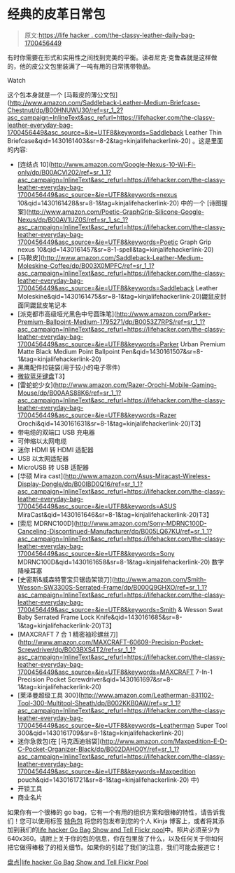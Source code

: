 # 经典的皮革日常包

> 原文:[https://life hacker . com/the-classy-leather-daily-bag-1700456449](https://lifehacker.com/the-classy-leather-everyday-bag-1700456449)

有时你需要在形式和实用性之间找到完美的平衡。读者尼克·克鲁森就是这样做的，他的皮公文包里装满了一吨有用的日常携带物品。

Watch

这个包本身就是一个 [马鞍皮的薄公文包](http://www.amazon.com/Saddleback-Leather-Medium-Briefcase-Chestnut/dp/B00HNUWU30/ref=sr_1_2?asc_campaign=InlineText&asc_refurl=https://lifehacker.com/the-classy-leather-everyday-bag-1700456449&asc_source=&ie=UTF8&keywords=Saddleback Leather Thin Briefcase&qid=1430161403&sr=8-2&tag=kinjalifehackerlink-20) 。这是里面的内容:

*   [连结点 10](http://www.amazon.com/Google-Nexus-10-Wi-Fi-only/dp/B00ACVI202/ref=sr_1_1?asc_campaign=InlineText&asc_refurl=https://lifehacker.com/the-classy-leather-everyday-bag-1700456449&asc_source=&ie=UTF8&keywords=nexus 10&qid=1430161428&sr=8-1&tag=kinjalifehackerlink-20) 中的一个 [诗图握案](http://www.amazon.com/Poetic-GraphGrip-Silicone-Google-Nexus/dp/B00AV1UZ0S/ref=sr_1_sc_1?asc_campaign=InlineText&asc_refurl=https://lifehacker.com/the-classy-leather-everyday-bag-1700456449&asc_source=&ie=UTF8&keywords=Poetic Graph Grip nexus 10&qid=1430161457&sr=8-1-spell&tag=kinjalifehackerlink-20)
*   [马鞍皮](http://www.amazon.com/Saddleback-Leather-Medium-Moleskine-Coffee/dp/B003X0MPFC/ref=sr_1_1?asc_campaign=InlineText&asc_refurl=https://lifehacker.com/the-classy-leather-everyday-bag-1700456449&asc_source=&ie=UTF8&keywords=Saddleback Leather Moleskine&qid=1430161475&sr=8-1&tag=kinjalifehackerlink-20)鼹鼠皮封面同鼹鼠皮笔记本
*   [派克都市高级哑光黑色中号圆珠笔](http://www.amazon.com/Parker-Premium-Ballpoint-Medium-1795271/dp/B0053Z7RPS/ref=sr_1_1?asc_campaign=InlineText&asc_refurl=https://lifehacker.com/the-classy-leather-everyday-bag-1700456449&asc_source=&ie=UTF8&keywords=Parker Urban Premium Matte Black Medium Point Ballpoint Pen&qid=1430161507&sr=8-1&tag=kinjalifehackerlink-20)
*   黑鹰配件拉链袋(用于较小的电子零件)
*   [微软蓝牙键盘](http://www.google.com/shopping/product/4080130843246725379?lsf=seller:10048,store:18029692074294420159&prds=oid:14359907596799401088&hl=en&ei=wIg-VYvICs_9oASj44DICQ&kpid=951388&gclid=CNfh85OXl8UCFUZqfgod57QApA)T3】
*   [雷蛇蛇少女](http://www.amazon.com/Razer-Orochi-Mobile-Gaming-Mouse/dp/B00AAS88K6/ref=sr_1_1?asc_campaign=InlineText&asc_refurl=https://lifehacker.com/the-classy-leather-everyday-bag-1700456449&asc_source=&ie=UTF8&keywords=Razer Orochi&qid=1430161631&sr=8-1&tag=kinjalifehackerlink-20)T3】
*   带电缆的双端口 USB 充电器
*   可伸缩以太网电缆
*   迷你 HDMI 转 HDMI 适配器
*   USB 以太网适配器
*   MicroUSB 转 USB 适配器
*   [华硕 Mira cast](http://www.amazon.com/Asus-Miracast-Wireless-Display-Dongle/dp/B00IBD0Q16/ref=sr_1_1?asc_campaign=InlineText&asc_refurl=https://lifehacker.com/the-classy-leather-everyday-bag-1700456449&asc_source=&ie=UTF8&keywords=ASUS MiraCast&qid=1430161646&sr=8-1&tag=kinjalifehackerlink-20)T3】
*   [索尼 MDRNC100D](http://www.amazon.com/Sony-MDRNC100D-Canceling-Discontinued-Manufacturer/dp/B005LQ67KU/ref=sr_1_1?asc_campaign=InlineText&asc_refurl=https://lifehacker.com/the-classy-leather-everyday-bag-1700456449&asc_source=&ie=UTF8&keywords=Sony MDRNC100D&qid=1430161658&sr=8-1&tag=kinjalifehackerlink-20) 数字降噪耳塞
*   [史密斯&威森特警宝贝锯齿架锁刀](http://www.amazon.com/Smith-Wesson-SW3300S-Serrated-Frame/dp/B000Q9GHXO/ref=sr_1_1?asc_campaign=InlineText&asc_refurl=https://lifehacker.com/the-classy-leather-everyday-bag-1700456449&asc_source=&ie=UTF8&keywords=Smith & Wesson Swat Baby Serrated Frame Lock Knife&qid=1430161685&sr=8-1&tag=kinjalifehackerlink-20)T3】
*   [MAXCRAFT 7 合 1 精密袖珍螺丝刀](http://www.amazon.com/MAXCRAFT-60609-Precision-Pocket-Screwdriver/dp/B003BXS4T2/ref=sr_1_1?asc_campaign=InlineText&asc_refurl=https://lifehacker.com/the-classy-leather-everyday-bag-1700456449&asc_source=&ie=UTF8&keywords=MAXCRAFT 7-In-1 Precision Pocket Screwdriver&qid=1430161697&sr=8-1&tag=kinjalifehackerlink-20)
*   [莱泽曼超级工具 300](http://www.amazon.com/Leatherman-831102-Tool-300-Multitool-Sheath/dp/B002KKB0AW/ref=sr_1_1?asc_campaign=InlineText&asc_refurl=https://lifehacker.com/the-classy-leather-everyday-bag-1700456449&asc_source=&ie=UTF8&keywords=Leatherman Super Tool 300&qid=1430161709&sr=8-1&tag=kinjalifehackerlink-20)
*   迷你急救包(在 [马克西迪翁袋](http://www.amazon.com/Maxpedition-E-D-C-Pocket-Organizer-Black/dp/B002DAHO0Y/ref=sr_1_1?asc_campaign=InlineText&asc_refurl=https://lifehacker.com/the-classy-leather-everyday-bag-1700456449&asc_source=&ie=UTF8&keywords=Maxpedition pouch&qid=1430161721&sr=8-1&tag=kinjalifehackerlink-20) 中)
*   开锁工具
*   商业名片

如果你有一个很棒的 go bag，它有一个有用的组织方案和很棒的特性，请告诉我们！您可以使用标签 [特色包](http://kinja.com/tag/featured-bag) 将您的包发布到您的个人 Kinja 博客上，或者将其添加到我们的[life hacker Go Bag Show and Tell Flickr pool](http://www.flickr.com/groups/2301352@N21)中。照片必须至少为 640x360。请附上关于你的包的信息，你在包里放了什么，以及任何关于你如何把它做得棒极了的相关细节。如果你的引起了我们的注意，我们可能会报道它！

[盘点](https://www.flickr.com/photos/130493470@N04/16936810895/in/pool-2301352@N21)|[life hacker Go Bag Show and Tell Flickr Pool](http://www.flickr.com/groups/2301352@N21)
